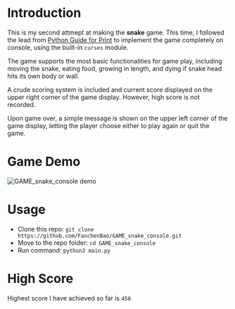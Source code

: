 # Introduction
This is my second attmept at making the **snake** game. This time, I followed the lead from [Python Guide for Print](https://realpython.com/python-print/) to implement the game completely on console, using the built-in `curses` module.

The game supports the most basic functionalities for game play, including moving the snake, eating food, growing in length, and dying if snake head hits its own body or wall.

A crude scoring system is included and current score displayed on the upper right corner of the game display. However, high score is not recorded.

Upon game over, a simple message is shown on the upper left corner of the game display, letting the player choose either to play again or quit the game.

# Game Demo
![GAME_snake_console demo](https://media.giphy.com/media/ZFEEKtUkBJj2CZqA6y/giphy.gif "GAME_snake_console demo")

# Usage
* Clone this repo: `git clone https://github.com/FanchenBao/GAME_snake_console.git`
* Move to the repo folder: `cd GAME_snake_console`
* Run command: `python3 main.py`

# High Score
Highest score I have achieved so far is `450`